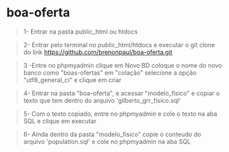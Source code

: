 # boa-oferta

> 1- Entrar na pasta public_html ou htdocs

> 2- Entrar pelo terminal no public_html/htdocs e executar o git clone do link https://github.com/brenonpaul/boa-oferta.git

> 3 -Entre no phpmyadmin clique em Novo BD coloque o nome do novo banco como "boas-ofertas" em "colação" selecione a opção "utf8_general_ci" e clique em criar

> 4- Entrar na pasta "boa-oferta", e acessar "modelo_fisico" e copiar o texto que tem dentro do arquivo 'gilberto_grr_fisico.sql'

> 5- Com o texto copiado, entre no phpmyadmin e cole o texto na aba SQL e clique em executar

> 6- Ainda dentro da pasta "modelo_fisico" copie o conteudo do arquivo 'population.sql' e cole no phpmyadmin na aba SQL


